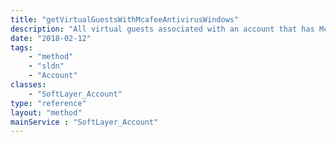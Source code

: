 ```yaml
---
title: "getVirtualGuestsWithMcafeeAntivirusWindows"
description: "All virtual guests associated with an account that has McAfee Secure AntiVirus for Windows software components."
date: "2018-02-12"
tags:
    - "method"
    - "sldn"
    - "Account"
classes:
    - "SoftLayer_Account"
type: "reference"
layout: "method"
mainService : "SoftLayer_Account"
---
```

